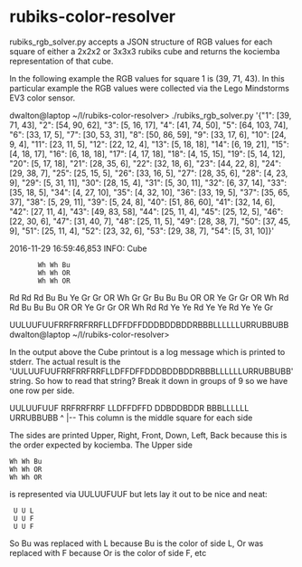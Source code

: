 # rubiks-color-resolver

rubiks_rgb_solver.py accepts a JSON structure of RGB values for each square of
either a 2x2x2 or 3x3x3 rubiks cube and returns the kociemba representation of
that cube.

In the following example the RGB values for square 1 is (39, 71, 43).  In this
particular example the RGB values were collected via the Lego Mindstorms EV3
color sensor.

dwalton@laptop ~/l/rubiks-color-resolver> ./rubiks_rgb_solver.py '{"1": [39, 71, 43], "2": [54, 90, 62], "3": [5, 16, 17], "4": [41, 74, 50], "5": [64, 103, 74], "6": [33, 17, 5], "7": [30, 53, 31], "8": [50, 86, 59], "9": [33, 17, 6], "10": [24, 9, 4], "11": [23, 11, 5], "12": [22, 12, 4], "13": [5, 18, 18], "14": [6, 19, 21], "15": [4, 18, 17], "16": [6, 18, 18], "17": [4, 17, 18], "18": [4, 15, 15], "19": [5, 14, 12], "20": [5, 17, 18], "21": [28, 35, 6], "22": [32, 18, 6], "23": [44, 22, 8], "24": [29, 38, 7], "25": [25, 15, 5], "26": [33, 16, 5], "27": [28, 35, 6], "28": [4, 23, 9], "29": [5, 31, 11], "30": [28, 15, 4], "31": [5, 30, 11], "32": [6, 37, 14], "33": [35, 18, 5], "34": [4, 27, 10], "35": [4, 32, 10], "36": [33, 19, 5], "37": [35, 65, 37], "38": [5, 29, 11], "39": [5, 24, 8], "40": [51, 86, 60], "41": [32, 14, 6], "42": [27, 11, 4], "43": [49, 83, 58], "44": [25, 11, 4], "45": [25, 12, 5], "46": [22, 30, 6], "47": [31, 40, 7], "48": [25, 11, 5], "49": [28, 38, 7], "50": [37, 45, 9], "51": [25, 11, 4], "52": [23, 32, 6], "53": [29, 38, 7], "54": [5, 31, 10]}'

2016-11-29 16:59:46,853  INFO: Cube

           Wh Wh Bu
           Wh Wh OR
           Wh Wh OR
 Rd Rd Rd  Bu Bu Ye  Gr Gr OR  Wh Gr Gr
 Bu Bu Bu  OR OR Ye  Gr Gr OR  Wh Rd Rd
 Bu Bu Bu  OR OR Ye  Gr Gr OR  Wh Rd Rd
           Ye Ye Rd
           Ye Ye Rd
           Ye Ye Gr


UULUUFUUFRRFRRFRRFLLDFFDFFDDDBDDBDDRBBBLLLLLLURRUBBUBB
dwalton@laptop ~/l/rubiks-color-resolver>


In the output above the Cube printout is a log message which is printed to stderr.
The actual result is the 'UULUUFUUFRRFRRFRRFLLDFFDFFDDDBDDBDDRBBBLLLLLLURRUBBUBB'
string. So how to read that string? Break it down in groups of 9 so we have one
row per side.

UULUUFUUF
RRFRRFRRF
LLDFFDFFD
DDBDDBDDR
BBBLLLLLL
URRUBBUBB
    ^
    |-- This column is the middle square for each side

The sides are printed Upper, Right, Front, Down, Left, Back because this is the
order expected by kociemba. The Upper side

    Wh Wh Bu
    Wh Wh OR
    Wh Wh OR

is represented via UULUUFUUF but lets lay it out to be nice and neat:

     U U L
     U U F
     U U F

So Bu was replaced with L because Bu is the color of side L, Or was replaced
with F because Or is the color of side F, etc
